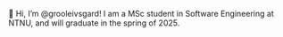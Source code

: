 👋 Hi, I’m @grooleivsgard! I am a MSc student in Software Engineering at NTNU, and will graduate in the spring of 2025. 


<!---
NOT IN USE:
    - So far, I have learned Java, Python, React JS and TS, JavaScript, HTML, CSS, Bootstrap, MySQL, Git and Adobe XD.
    - In addition to these languages, I also have an in-depth knowledge in Algorithms and Datastructures, Intrusion Detection Systems, Discrete Mathematics, applications of IoT, Assistive and Welfare Technologies, Testing (Unit-, Integration- and Systemtesting), Scrum Methodolgy and Data Visualization. 
   
- 👀 I am currently writing my bachelor thesis at Raa Labs, a company providing vessel data as a service. Here I am researhing how anomaly detection techniques may be applied in the given IoT infrastructure on vessels in dynamic geographical environments. 

grooleivsgard/grooleivsgard is a ✨ special ✨ repository because its `README.md` (this file) appears on your GitHub profile.
You can click the Preview link to take a look at your changes.
--->
